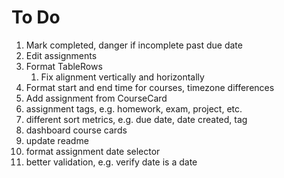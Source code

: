 # To Do

1. Mark completed, danger if incomplete past due date
2. Edit assignments
3. Format TableRows
    1. Fix alignment vertically and horizontally
4. Format start and end time for courses, timezone differences
5. Add assignment from CourseCard
6. assignment tags, e.g. homework, exam, project, etc.
7. different sort metrics, e.g. due date, date created, tag
8. dashboard course cards
9. update readme
10. format assignment date selector 
11. better validation, e.g. verify date is a date